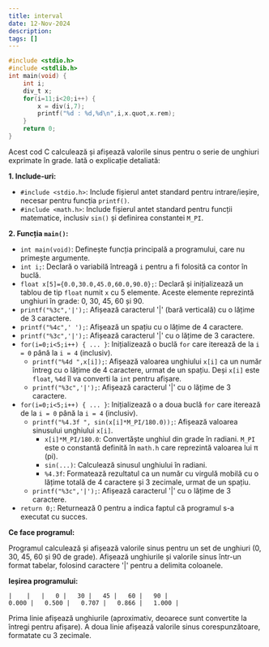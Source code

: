 ```yaml
---
title: interval
date: 12-Nov-2024
description: 
tags: []
---
```


```c
#include <stdio.h>
#include <stdlib.h>
int main(void) {
    int i;
    div_t x;
    for(i=11;i<20;i++) {
        x = div(i,7);
        printf("%d : %d,%d\n",i,x.quot,x.rem);
    }
    return 0;
}

```

Acest cod C calculează și afișează valorile sinus pentru o serie de unghiuri exprimate în grade. Iată o explicație detaliată:

**1. Include-uri:**

*   `#include <stdio.h>`: Include fișierul antet standard pentru intrare/ieșire, necesar pentru funcția `printf()`.
*   `#include <math.h>`: Include fișierul antet standard pentru funcții matematice, inclusiv `sin()` și definirea constantei `M_PI`.

**2. Funcția `main()`:**

*   `int main(void)`: Definește funcția principală a programului, care nu primește argumente.
*   `int i;`: Declară o variabilă întreagă `i` pentru a fi folosită ca contor în buclă.
*   `float x[5]={0.0,30.0,45.0,60.0,90.0};`: Declară și inițializează un tablou de tip `float` numit `x` cu 5 elemente. Aceste elemente reprezintă unghiuri în grade: 0, 30, 45, 60 și 90.
*   `printf("%3c",'|');`: Afișează caracterul '|' (bară verticală) cu o lățime de 3 caractere.
*   `printf("%4c",' ');`: Afișează un spațiu cu o lățime de 4 caractere.
*   `printf("%3c",'|');`: Afișează caracterul '|' cu o lățime de 3 caractere.
*   `for(i=0;i<5;i++) { ... }`: Inițializează o buclă `for` care iterează de la `i = 0` până la `i = 4` (inclusiv).
    *   `printf("%4d ",x[i]);`: Afișează valoarea unghiului `x[i]` ca un număr întreg cu o lățime de 4 caractere, urmat de un spațiu.  Deși `x[i]` este `float`, `%4d` îl va converti la `int` pentru afișare.
    *   `printf("%3c",'|');`: Afișează caracterul '|' cu o lățime de 3 caractere.
*   `for(i=0;i<5;i++) { ... }`: Inițializează o a doua buclă `for` care iterează de la `i = 0` până la `i = 4` (inclusiv).
    *   `printf("%4.3f ", sin(x[i]*M_PI/180.0));`: Afișează valoarea sinusului unghiului `x[i]`.
        *   `x[i]*M_PI/180.0`: Convertăște unghiul din grade în radiani.  `M_PI` este o constantă definită în `math.h` care reprezintă valoarea lui π (pi).
        *   `sin(...)`: Calculează sinusul unghiului în radiani.
        *   `%4.3f`: Formatează rezultatul ca un număr cu virgulă mobilă cu o lățime totală de 4 caractere și 3 zecimale, urmat de un spațiu.
    *   `printf("%3c",'|');`: Afișează caracterul '|' cu o lățime de 3 caractere.
*   `return 0;`: Returnează 0 pentru a indica faptul că programul s-a executat cu succes.

**Ce face programul:**

Programul calculează și afișează valorile sinus pentru un set de unghiuri (0, 30, 45, 60 și 90 de grade).  Afișează unghiurile și valorile sinus într-un format tabelar, folosind caractere '|' pentru a delimita coloanele.

**Ieșirea programului:**

```
|    |   |   0 |   30 |   45 |   60 |   90 |
0.000 |   0.500 |   0.707 |   0.866 |   1.000 |
```

Prima linie afișează unghiurile (aproximativ, deoarece sunt convertite la întregi pentru afișare). A doua linie afișează valorile sinus corespunzătoare, formatate cu 3 zecimale.

